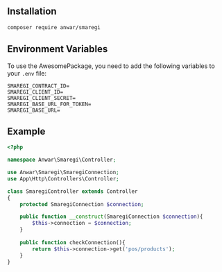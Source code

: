 ## Installation
```bash
composer require anwar/smaregi
```
## Environment Variables

To use the AwesomePackage, you need to add the following variables to your `.env` file:
````
SMAREGI_CONTRACT_ID=
SMAREGI_CLIENT_ID=
SMAREGI_CLIENT_SECRET=
SMAREGI_BASE_URL_FOR_TOKEN=
SMAREGI_BASE_URL=
````
## Example
```PHP
<?php

namespace Anwar\Smaregi\Controller;

use Anwar\Smaregi\SmaregiConnection;
use App\Http\Controllers\Controller;

class SmaregiController extends Controller
{
    protected SmaregiConnection $connection;

    public function __construct(SmaregiConnection $connection){
        $this->connection = $connection;
    }
    
    public function checkConnection(){
        return $this->connection->get('pos/products');
    }
}

```
